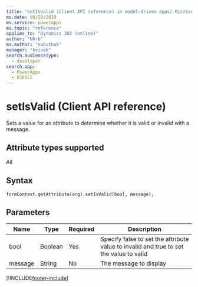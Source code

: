 ```yaml
---
title: "setIsValid (Client API reference) in model-driven apps| MicrosoftDocs"
ms.date: 08/28/2019
ms.service: powerapps
ms.topic: "reference"
applies_to: "Dynamics 365 (online)"
author: "Nkrb"
ms.author: "nabuthuk"
manager: "kvivek"
search.audienceType: 
  - developer
search.app: 
  - PowerApps
  - D365CE
---
```


# setIsValid (Client API reference)

Sets a value for an attribute to determine whether it is valid or invalid with a message.

## Attribute types supported

All

## Syntax 

`formContext.getAttribute(arg).setIsValid(bool, message);` 

## Parameters

|Name|Type|Required|Description|
|----|----|------|------------|
|bool|Boolean|Yes|Specify false to set the attribute value to invalid and true to set the value to valid|
|message|String|No|The message to display| 


[!INCLUDE[footer-include](../../../../../includes/footer-banner.md)]